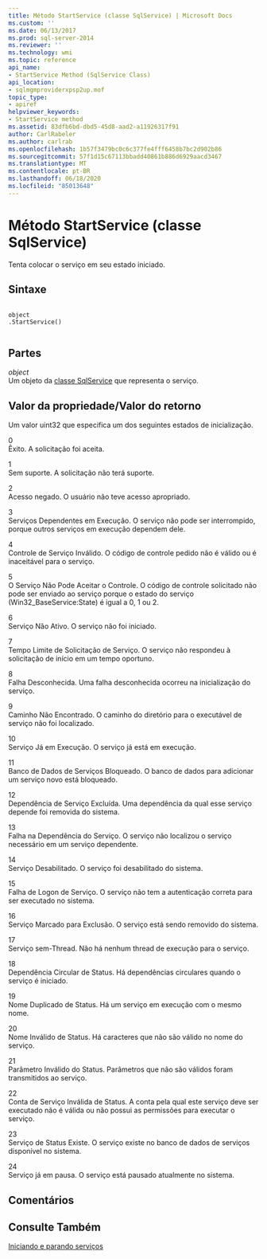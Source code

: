 ```yaml
---
title: Método StartService (classe SqlService) | Microsoft Docs
ms.custom: ''
ms.date: 06/13/2017
ms.prod: sql-server-2014
ms.reviewer: ''
ms.technology: wmi
ms.topic: reference
api_name:
- StartService Method (SqlService Class)
api_location:
- sqlmgmproviderxpsp2up.mof
topic_type:
- apiref
helpviewer_keywords:
- StartService method
ms.assetid: 83dfb6bd-dbd5-45d8-aad2-a11926317f91
author: CarlRabeler
ms.author: carlrab
ms.openlocfilehash: 1b57f3479bc0c6c377fe4fff6458b7bc2d902b86
ms.sourcegitcommit: 57f1d15c67113bbadd40861b886d6929aacd3467
ms.translationtype: MT
ms.contentlocale: pt-BR
ms.lasthandoff: 06/18/2020
ms.locfileid: "85013648"
---
```

# <a name="startservice-method-sqlservice-class"></a>Método StartService (classe SqlService)
  Tenta colocar o serviço em seu estado iniciado.  
  
## <a name="syntax"></a>Sintaxe  
  
```  
  
object  
.StartService()  
  
```  
  
## <a name="parts"></a>Partes  
 *object*  
 Um objeto da [classe SqlService](sqlservice-class.md) que representa o serviço.  
  
## <a name="property-valuereturn-value"></a>Valor da propriedade/Valor do retorno  
 Um valor uint32 que especifica um dos seguintes estados de inicialização.  
  
 0  
 Êxito. A solicitação foi aceita.  
  
 1  
 Sem suporte. A solicitação não terá suporte.  
  
 2  
 Acesso negado. O usuário não teve acesso apropriado.  
  
 3  
 Serviços Dependentes em Execução. O serviço não pode ser interrompido, porque outros serviços em execução dependem dele.  
  
 4  
 Controle de Serviço Inválido. O código de controle pedido não é válido ou é inaceitável para o serviço.  
  
 5  
 O Serviço Não Pode Aceitar o Controle. O código de controle solicitado não pode ser enviado ao serviço porque o estado do serviço (Win32_BaseService:State) é igual a 0, 1 ou 2.  
  
 6  
 Serviço Não Ativo. O serviço não foi iniciado.  
  
 7  
 Tempo Limite de Solicitação de Serviço. O serviço não respondeu à solicitação de início em um tempo oportuno.  
  
 8  
 Falha Desconhecida. Uma falha desconhecida ocorreu na inicialização do serviço.  
  
 9  
 Caminho Não Encontrado. O caminho do diretório para o executável de serviço não foi localizado.  
  
 10  
 Serviço Já em Execução. O serviço já está em execução.  
  
 11  
 Banco de Dados de Serviços Bloqueado. O banco de dados para adicionar um serviço novo está bloqueado.  
  
 12  
 Dependência de Serviço Excluída. Uma dependência da qual esse serviço depende foi removida do sistema.  
  
 13  
 Falha na Dependência do Serviço. O serviço não localizou o serviço necessário em um serviço dependente.  
  
 14  
 Serviço Desabilitado. O serviço foi desabilitado do sistema.  
  
 15  
 Falha de Logon de Serviço. O serviço não tem a autenticação correta para ser executado no sistema.  
  
 16  
 Serviço Marcado para Exclusão. O serviço está sendo removido do sistema.  
  
 17  
 Serviço sem-Thread. Não há nenhum thread de execução para o serviço.  
  
 18  
 Dependência Circular de Status. Há dependências circulares quando o serviço é iniciado.  
  
 19  
 Nome Duplicado de Status. Há um serviço em execução com o mesmo nome.  
  
 20  
 Nome Inválido de Status. Há caracteres que não são válido no nome do serviço.  
  
 21  
 Parâmetro Inválido do Status. Parâmetros que não são válidos foram transmitidos ao serviço.  
  
 22  
 Conta de Serviço Inválida de Status. A conta pela qual este serviço deve ser executado não é válida ou não possui as permissões para executar o serviço.  
  
 23  
 Serviço de Status Existe. O serviço existe no banco de dados de serviços disponível no sistema.  
  
 24  
 Serviço já em pausa. O serviço está pausado atualmente no sistema.  
  
## <a name="remarks"></a>Comentários  
  
## <a name="see-also"></a>Consulte Também  
 [Iniciando e parando serviços](https://technet.microsoft.com/library/ms174886\(v=sql.105\).aspx)  
  
  

